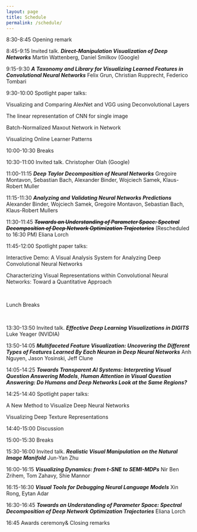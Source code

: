 ```yaml
---
layout: page
title: Schedule
permalink: /schedule/
---
```



8:30-8:45 Opening remark 

8:45-9:15 Invited talk. ***Direct-Manipulation Visualization of Deep Networks*** Martin Wattenberg, Daniel Smilkov (Google)

9:15-9:30 ***A Taxonomy and Library for Visualizing Learned Features in Convolutional Neural Networks*** Felix Grun, Christian Rupprecht, Federico Tombari

9:30-10:00 Spotlight paper talks:

Visualizing and Comparing AlexNet and VGG using Deconvolutional Layers

The linear representation of CNN for single image

Batch-Normalized Maxout Network in Network

Visualizing Online Learner Patterns

10:00-10:30 Breaks


10:30-11:00 Invited talk.  Christopher Olah (Google)

11:00-11:15 ***Deep Taylor Decomposition of Neural Networks*** Gregoire Montavon, Sebastian Bach, Alexander Binder, Wojciech Samek, Klaus-Robert Muller

11:15-11:30 ***Analyzing and Validating Neural Networks Predictions*** Alexander Binder, Wojciech Samek, Gregoire Montavon, Sebastian Bach, Klaus-Robert Mullers

11:30-11:45 ***<s>Towards an Understanding of Parameter Space: Spectral Decomposition of Deep Network Optimization Trajectories</s>*** (Rescheduled to 16:30 PM) Eliana Lorch 

11:45-12:00 Spotlight paper talks:

Interactive Demo: A Visual Analysis System for Analyzing Deep Convolutional Neural Networks

Characterizing Visual Representations within Convolutional Neural Networks: Toward a Quantitative Approach




<br>

Lunch Breaks

<br>

13:30-13:50 Invited talk. ***Effective Deep Learning Visualizations in DIGITS*** Luke Yeager (NVIDIA)

13:50-14:05 ***Multifaceted Feature Visualization: Uncovering the Different Types of Features Learned By Each Neuron in Deep Neural Networks*** Anh Nguyen, Jason Yosinski, Jeff Clune

14:05-14:25 ***Towards Transparent AI Systems: Interpreting Visual Question Answering Models***, ***Human Attention in Visual Question Answering: Do Humans and Deep Networks Look at the Same Regions?***

14:25-14:40 Spotlight paper talks:

A New Method to Visualize Deep Neural Networks

Visualizing Deep Texture Representations

14:40-15:00 Discussion

15:00-15:30 Breaks

15:30-16:00 Invited talk. ***Realistic Visual Manipulation on the Natural Image Manifold*** Jun-Yan Zhu

16:00-16:15 ***Visualizing Dynamics: from t-SNE to SEMI-MDPs*** Nir Ben Zrihem, Tom Zahavy, Shie Mannor

16:15-16:30 ***Visual Tools for Debugging Neural Language Models*** Xin Rong, Eytan Adar

16:30-16:45 ***Towards an Understanding of Parameter Space: Spectral Decomposition of Deep Network Optimization Trajectories*** Eliana Lorch 

16:45 Awards ceremony& Closing remarks 

<script>
  (function(i,s,o,g,r,a,m){i['GoogleAnalyticsObject']=r;i[r]=i[r]||function(){
  (i[r].q=i[r].q||[]).push(arguments)},i[r].l=1*new Date();a=s.createElement(o),
  m=s.getElementsByTagName(o)[0];a.async=1;a.src=g;m.parentNode.insertBefore(a,m)
  })(window,document,'script','https://www.google-analytics.com/analytics.js','ga');

  ga('create', 'UA-48160406-2', 'auto');
  ga('send', 'pageview');

</script>
